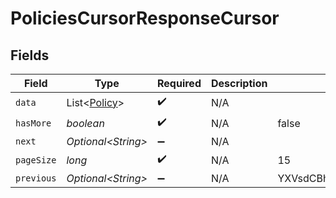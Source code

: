 # PoliciesCursorResponseCursor


## Fields

| Field                                          | Type                                           | Required                                       | Description                                    | Example                                        |
| ---------------------------------------------- | ---------------------------------------------- | ---------------------------------------------- | ---------------------------------------------- | ---------------------------------------------- |
| `data`                                         | List\<[Policy](../../models/shared/Policy.md)> | :heavy_check_mark:                             | N/A                                            |                                                |
| `hasMore`                                      | *boolean*                                      | :heavy_check_mark:                             | N/A                                            | false                                          |
| `next`                                         | *Optional\<String>*                            | :heavy_minus_sign:                             | N/A                                            |                                                |
| `pageSize`                                     | *long*                                         | :heavy_check_mark:                             | N/A                                            | 15                                             |
| `previous`                                     | *Optional\<String>*                            | :heavy_minus_sign:                             | N/A                                            | YXVsdCBhbmQgYSBtYXhpbXVtIG1heF9yZXN1bHRzLol=   |